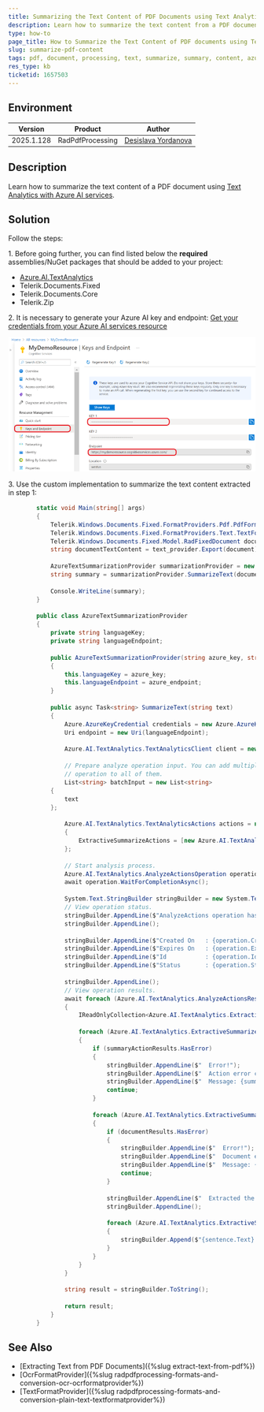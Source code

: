 ```yaml
---
title: Summarizing the Text Content of PDF Documents using Text Analytics with Azure AI services
description: Learn how to summarize the text content from a PDF document using RadPdfProcessing and Text Analytics with Azure AI services.
type: how-to
page_title: How to Summarize the Text Content of PDF documents using Text Analytics with Azure AI services
slug: summarize-pdf-content
tags: pdf, document, processing, text, summarize, summary, content, azure 
res_type: kb
ticketid: 1657503
---
```


## Environment

| Version | Product | Author | 
| ---- | ---- | ---- | 
| 2025.1.128| RadPdfProcessing |[Desislava Yordanova](https://www.telerik.com/blogs/author/desislava-yordanova)| 

## Description

Learn how to summarize the text content of a PDF document using [Text Analytics with Azure AI services](https://learn.microsoft.com/en-us/azure/synapse-analytics/machine-learning/tutorial-text-analytics-use-mmlspark).

## Solution

Follow the steps:

1\. Before going further, you can find listed below the **required** assemblies/NuGet packages that should be added to your project:

* [Azure.AI.TextAnalytics](https://www.nuget.org/packages/Azure.AI.TextAnalytics)
* Telerik.Documents.Fixed
* Telerik.Documents.Core
* Telerik.Zip

2\. It is necessary to generate your Azure AI key and endpoint: [Get your credentials from your Azure AI services resource](https://learn.microsoft.com/en-us/azure/ai-services/use-key-vault?tabs=azure-cli&pivots=programming-language-csharp)

![Azure AI key](images/azure-ai-key.png)  

3\. Use the custom implementation to summarize the text content extracted in step 1:

```csharp
        static void Main(string[] args)
        {
            Telerik.Windows.Documents.Fixed.FormatProviders.Pdf.PdfFormatProvider pdf_provider = new PdfFormatProvider();
            Telerik.Windows.Documents.Fixed.FormatProviders.Text.TextFormatProvider text_provider = new TextFormatProvider();
            Telerik.Windows.Documents.Fixed.Model.RadFixedDocument document = pdf_provider.Import(File.ReadAllBytes("PdfDocument.pdf"), TimeSpan.FromSeconds(10));
            string documentTextContent = text_provider.Export(document);

            AzureTextSummarizationProvider summarizationProvider = new AzureTextSummarizationProvider(azure_key, azure_endpoint);
            string summary = summarizationProvider.SummarizeText(documentTextContent).Result;

            Console.WriteLine(summary);
        }

        public class AzureTextSummarizationProvider 
        {
            private string languageKey;
            private string languageEndpoint;

            public AzureTextSummarizationProvider(string azure_key, string azure_endpoint)
            {
                this.languageKey = azure_key;
                this.languageEndpoint = azure_endpoint;
            }

            public async Task<string> SummarizeText(string text)
            {
                Azure.AzureKeyCredential credentials = new Azure.AzureKeyCredential(languageKey);
                Uri endpoint = new Uri(languageEndpoint);

                Azure.AI.TextAnalytics.TextAnalyticsClient client = new Azure.AI.TextAnalytics.TextAnalyticsClient(endpoint, credentials);

                // Prepare analyze operation input. You can add multiple documents to this list and perform the same
                // operation to all of them.
                List<string> batchInput = new List<string>
            {
                text
            };

                Azure.AI.TextAnalytics.TextAnalyticsActions actions = new Azure.AI.TextAnalytics.TextAnalyticsActions()
                {
                    ExtractiveSummarizeActions = [new Azure.AI.TextAnalytics.ExtractiveSummarizeAction()]
                };

                // Start analysis process.
                Azure.AI.TextAnalytics.AnalyzeActionsOperation operation = await client.StartAnalyzeActionsAsync(batchInput, actions);
                await operation.WaitForCompletionAsync();

                System.Text.StringBuilder stringBuilder = new System.Text.StringBuilder();
                // View operation status.
                stringBuilder.AppendLine($"AnalyzeActions operation has completed");
                stringBuilder.AppendLine();

                stringBuilder.AppendLine($"Created On   : {operation.CreatedOn}");
                stringBuilder.AppendLine($"Expires On   : {operation.ExpiresOn}");
                stringBuilder.AppendLine($"Id           : {operation.Id}");
                stringBuilder.AppendLine($"Status       : {operation.Status}");

                stringBuilder.AppendLine();
                // View operation results.
                await foreach (Azure.AI.TextAnalytics.AnalyzeActionsResult documentsInPage in operation.Value)
                {
                    IReadOnlyCollection<Azure.AI.TextAnalytics.ExtractiveSummarizeActionResult> summaryResults = documentsInPage.ExtractiveSummarizeResults;

                    foreach (Azure.AI.TextAnalytics.ExtractiveSummarizeActionResult summaryActionResults in summaryResults)
                    {
                        if (summaryActionResults.HasError)
                        {
                            stringBuilder.AppendLine($"  Error!");
                            stringBuilder.AppendLine($"  Action error code: {summaryActionResults.Error.ErrorCode}.");
                            stringBuilder.AppendLine($"  Message: {summaryActionResults.Error.Message}");
                            continue;
                        }

                        foreach (Azure.AI.TextAnalytics.ExtractiveSummarizeResult documentResults in summaryActionResults.DocumentsResults)
                        {
                            if (documentResults.HasError)
                            {
                                stringBuilder.AppendLine($"  Error!");
                                stringBuilder.AppendLine($"  Document error code: {documentResults.Error.ErrorCode}.");
                                stringBuilder.AppendLine($"  Message: {documentResults.Error.Message}");
                                continue;
                            }

                            stringBuilder.AppendLine($"  Extracted the following {documentResults.Sentences.Count} sentence(s):");
                            stringBuilder.AppendLine();

                            foreach (Azure.AI.TextAnalytics.ExtractiveSummarySentence sentence in documentResults.Sentences)
                            {
                                stringBuilder.Append($"{sentence.Text} ");
                            }
                        }
                    }
                }

                string result = stringBuilder.ToString();

                return result;
            }
        }             
```

## See Also

- [Extracting Text from PDF Documents]({%slug extract-text-from-pdf%})
- [OcrFormatProvider]({%slug radpdfprocessing-formats-and-conversion-ocr-ocrformatprovider%})
- [TextFormatProvider]({%slug radpdfprocessing-formats-and-conversion-plain-text-textformatprovider%}) 

